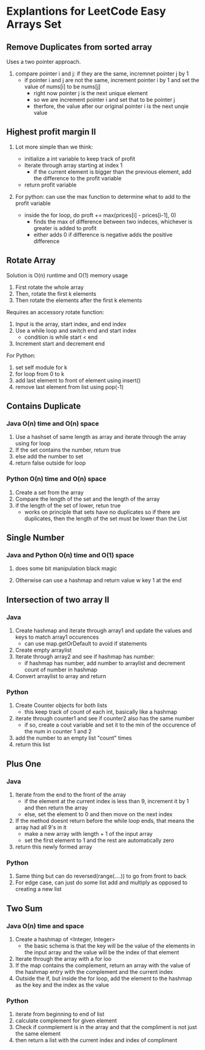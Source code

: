 # Explantions for LeetCode Easy Arrays Set

## Remove Duplicates from sorted array

Uses a two pointer approach. 
1. compare pointer i and j: if they are the same, incremnet pointer j by 1   
    *  if pointer i and j are not the same, increment pointer i by 1 and set the value of nums[i] to be nums[j]   
        * right now pointer j is the next unique element   
        * so we are increment pointer i and set that to be pointer j   
        * therfore, the value after our original pointer i is the next unqie value    



## Highest profit margin II

1. Lot more simple than we think:   
    * initialize a int variable to keep track of profit
    * Iterate through array starting at index 1
        * if the current element is bigger than the previous element, add the difference to the profit variable    
    * return profit variable     

2. For python: can use the max function to determine what to add to the profit variable     
    * inside the for loop, do proft += max(prices[i] - prices[i-1], 0)     
        * finds the max of difference between two indeces, whichever is greater is added to profit
        * either adds 0 if difference is negative adds the positive difference

## Rotate Array   

Solution is O(n) runtime and O(1) memory usage

1. First rotate the whole array    
2. Then, rotate the first k elements   
3. Then rotate the elements after the first k elements

Requires an accessory rotate function:
1. Input is the array, start index, and end index
2. Use a while loop and switch end and start index   
    * condition is while start < end
3. Increment start and decrement end

For Python:
1. set self module for k    
2. for loop from 0 to k
3. add last element to front of element using insert()
4. remove last element from list using pop(-1)


## Contains Duplicate

### Java O(n) time and O(n) space
1. Use a hashset of same length as array and iterate through the array using for loop       
2. If the set contains the number, return true
3. else add the number to set
3. return false outside for loop


### Python O(n) time and O(n) space
1. Create a set from the array
2. Compare the length of the set and the length of the array
3. if the length of the set of lower, retun true
    * works on principle that sets have no duplicates so if there are duplicates, then the length of the set must be lower than the List


## Single Number

### Java and Python O(n) time and O(1) space
1. does some bit manipulation black magic

1. Otherwise can use a hashmap and return value w key 1 at the end

## Intersection of two array II

### Java
1. Create hashmap and iterate through array1 and update the values and keys to match array1 occurences
    * can use map.getOrDefault to avoid if statements
2. Create empty arraylist
3. Iterate through array2 and see if hashmap has number:
    * if hashmap has number, add number to arraylist and decrement count of number in hashmap
4. Convert arraylist to array and return

### Python
1. Create Counter objects for both lists
    * this keep track of count of each int, basically like a hashmap
2. iterate through counter1 and see if counter2 also has the same number
    * if so, create a cout variable and set it to the min of the occurence of the num in counter 1 and 2
3. add the number to an empty list "count" times
4. return this list

## Plus One

### Java
1. Iterate from the end to the front of the array
    * if the element at the current index is less than 9, increment it by 1 and then return the array
    * else, set the element to 0 and then move on the next index
2. If the method doesnt return before the while loop ends, that means the array had all 9's in it
    * make a new array with length + 1 of the input array
    * set the first element to 1 and the rest are automatically zero
3. return this newly formed array

### Python
1. Same thing but can do reversed(range(....)) to go from front to back
2. For edge case, can just do some list add and multiply as opposed to creating a new list

## Two Sum

### Java O(n) time and space
1. Create a hashmap of <Integer, Integer>
    * the basic schema is that the key will be the value of the elements in the input array and the value will be the index of that element     
2. Iterate through the array with a for loo
3. If the map contains the complement, return an array with the value of the hashmap entry with the complement and the current index
4. Outside the if, but inside the for loop, add the element to the hashmap as the key and the index as the value

### Python
1. iterate from beginning to end of list
2. calculate complement for given element
3. Check if conmplement is in the array and that the compliment is not just the same element
4. then return a list with the current index and index of compliment
    


